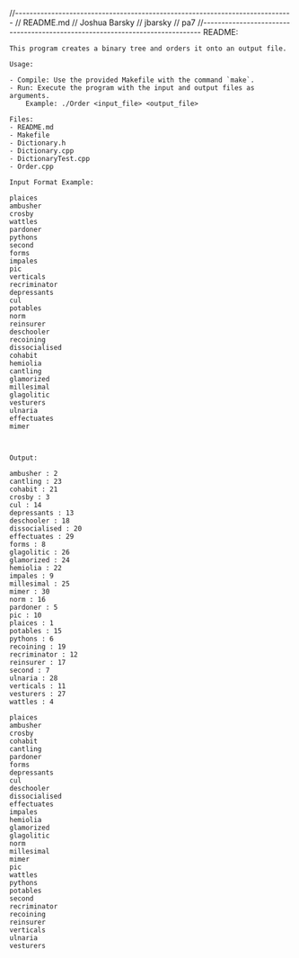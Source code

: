 //-----------------------------------------------------------------------------
// README.md
// Joshua Barsky
// jbarsky
// pa7
//-----------------------------------------------------------------------------
    README:

    This program creates a binary tree and orders it onto an output file.

    Usage:

    - Compile: Use the provided Makefile with the command `make`.
    - Run: Execute the program with the input and output files as arguments.
        Example: ./Order <input_file> <output_file>
        
    Files:
    - README.md
    - Makefile
    - Dictionary.h
    - Dictionary.cpp
    - DictionaryTest.cpp
    - Order.cpp

    Input Format Example:

    plaices
	ambusher
	crosby
	wattles
	pardoner
	pythons
	second
	forms
	impales
	pic
	verticals
	recriminator
	depressants
	cul
	potables
	norm
	reinsurer
	deschooler
	recoining
	dissocialised
	cohabit
	hemiolia
	cantling
	glamorized
	millesimal
	glagolitic
	vesturers
	ulnaria
	effectuates
	mimer



    Output:

    ambusher : 2
	cantling : 23
	cohabit : 21
	crosby : 3
	cul : 14
	depressants : 13
	deschooler : 18
	dissocialised : 20
	effectuates : 29
	forms : 8
	glagolitic : 26
	glamorized : 24
	hemiolia : 22
	impales : 9
	millesimal : 25
	mimer : 30
	norm : 16
	pardoner : 5
	pic : 10
	plaices : 1
	potables : 15
	pythons : 6
	recoining : 19
	recriminator : 12
	reinsurer : 17
	second : 7
	ulnaria : 28
	verticals : 11
	vesturers : 27
	wattles : 4
	
	plaices
	ambusher
	crosby
	cohabit
	cantling
	pardoner
	forms
	depressants
	cul
	deschooler
	dissocialised
	effectuates
	impales
	hemiolia
	glamorized
	glagolitic
	norm
	millesimal
	mimer
	pic
	wattles
	pythons
	potables
	second
	recriminator
	recoining
	reinsurer
	verticals
	ulnaria
	vesturers
